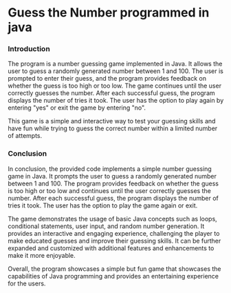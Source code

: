 # Guess the Number programmed in java 

### Introduction
The program is a number guessing game implemented in Java. It allows the user to guess a randomly generated number between 1 and 100. The user is prompted to enter their guess, and the program provides feedback on whether the guess is too high or too low. The game continues until the user correctly guesses the number. After each successful guess, the program displays the number of tries it took. The user has the option to play again by entering "yes" or exit the game by entering "no".

This game is a simple and interactive way to test your guessing skills and have fun while trying to guess the correct number within a limited number of attempts.



### Conclusion
In conclusion, the provided code implements a simple number guessing game in Java. It prompts the user to guess a randomly generated number between 1 and 100. The program provides feedback on whether the guess is too high or too low and continues until the user correctly guesses the number. After each successful guess, the program displays the number of tries it took. The user has the option to play the game again or exit.

The game demonstrates the usage of basic Java concepts such as loops, conditional statements, user input, and random number generation. It provides an interactive and engaging experience, challenging the player to make educated guesses and improve their guessing skills. It can be further expanded and customized with additional features and enhancements to make it more enjoyable.

Overall, the program showcases a simple but fun game that showcases the capabilities of Java programming and provides an entertaining experience for the users.


